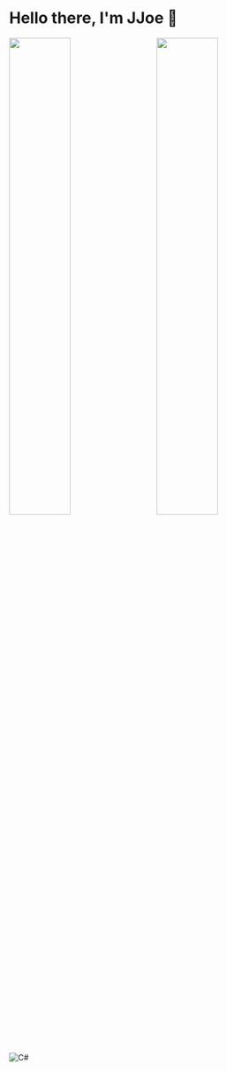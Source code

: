 # Hello there, I'm JJoe 👋

<img align="left" width="47%" src="https://github-readme-stats.vercel.app/api?username=jona939s&show_icons=true&theme=merko" />

<img align="right" width="47%" src="https://github-readme-stats.vercel.app/api/top-langs/?username=jona939s&layout=compact" />

<img alt="C#" src="https://img.shields.io/badge/c%23-%233239120.svg?style=for-the-badge&logo=c-sharp&logoColor=white" />
